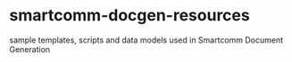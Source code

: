 # smartcomm-docgen-resources
sample templates, scripts and data models used in Smartcomm Document Generation
